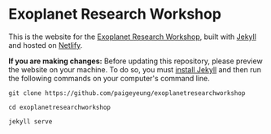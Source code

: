 # Exoplanet Research Workshop

This is the website for the [Exoplanet Research Workshop](https://exoplanetresearch.netlify.app), built with [Jekyll](https://jekyllrb.com/) and hosted on [Netlify](https://www.netlify.com/).

**If you are making changes:** Before updating this repository, please preview the website on your machine. To do so, you must [install Jekyll](https://jekyllrb.com/docs/installation/) and then run the following commands on your computer's command line.

```
git clone https://github.com/paigeyeung/exoplanetresearchworkshop

cd exoplanetresearchworkshop

jekyll serve
```
